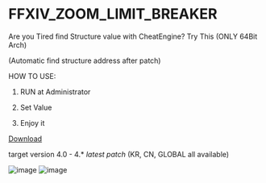 # FFXIV_ZOOM_LIMIT_BREAKER
Are you Tired find Structure value with CheatEngine? Try This (ONLY 64Bit Arch)

(Automatic find structure address after patch)


HOW TO USE:

1. RUN at Administrator

2. Set Value

3. Enjoy it


[Download](https://github.com/laiglinne-ff/FFXIV_ZOOM_LIMIT_BREAKER/releases/latest)

target version 4.0 - 4.* *latest patch* (KR, CN, GLOBAL all available)

![image](https://github.com/laiglinne-ff/FFXIV_ZOOM_LIMIT_BREAKER/raw/master/ffxiv_20171224_072639.png)
![image](https://github.com/laiglinne-ff/FFXIV_ZOOM_LIMIT_BREAKER/raw/master/ffxiv_20171224_115212.png)

